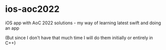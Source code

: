 # ios-aoc2022
iOS app with AoC 2022 solutions - my way of learning latest swift and doing an app

(But since I don't have that much time I will do them initially or entirely in C++)

